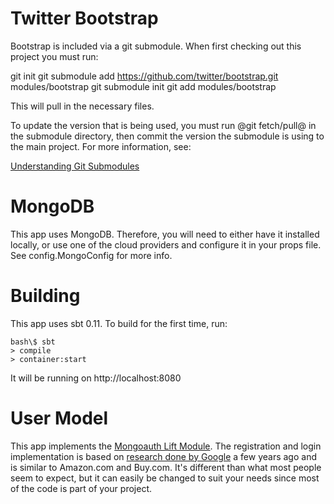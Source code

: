 # Twitter Bootstrap

Bootstrap is included via a git submodule. When first checking out this project
you must run:

  git init
  git submodule add https://github.com/twitter/bootstrap.git modules/bootstrap
  git submodule init
  git add modules/bootstrap

This will pull in the necessary files.

To update the version that is being used, you must run @git fetch/pull@ in the submodule
directory, then commit the version the submodule is using to the main project. For
more information, see:

[Understanding Git Submodules](http://speirs.org/blog/2009/5/11/understanding-git-submodules.html)

# MongoDB

This app uses MongoDB. Therefore, you will need to either have it installed locally, or use one of the cloud providers and configure it in your props file. See config.MongoConfig for more info.

# Building

This app uses sbt 0.11. To build for the first time, run:

    bash\$ sbt
    > compile
    > container:start

It will be running on http://localhost:8080

# User  Model

This app implements the [Mongoauth Lift Module](https://github.com/eltimn/lift-mongoauth). The registration and login implementation is based on [research done by Google](http://sites.google.com/site/oauthgoog/UXFedLogin) a few years ago and is similar to Amazon.com and Buy.com. It's different than what most people seem to expect, but it can easily be changed to suit your needs since most of the code is part of your project.
